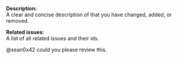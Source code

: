 **Description:**  
A clear and concise description of that you have changed, added, or removed.

**Related issues:**  
A list of all related issues and their ids. 

@sean0x42 could you please review this.
